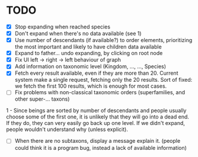 TODO
=======

- [x] Stop expanding when reached species
- [x] Don't expand when there's no data available (see 1)
- [X] Use number of descendants (if available?) to order elements, prioritizing the most important and likely to have children data available
- [x] Expand to father... undo expanding, by clicking on root node
- [x] Fix UI left -> right -> left behaviour of graph
- [x] Add information on taxonomic level (Kingdom, ..., ..., Species)
- [x] Fetch every result available, even if they are more than 20. Current system make a single request, fetching only the 20 results. Sort of fixed: we fetch the first 100 results, which is enough for most cases.
- [ ] Fix problems with non-classical taxonomic orders (superfamilies, and other super-... taxons)

1 - Since beings are sorted by number of descendants and people usually choose some of the first one, it is unlikely that they will go into a dead end. 
If they do, they can very easily go back up one level. If we didn't expand, people wouldn't understand why (unless explicit). 

- [ ] When there are no subtaxons, display a message explain it. (people could think it is a program bug, instead a lack of available information)